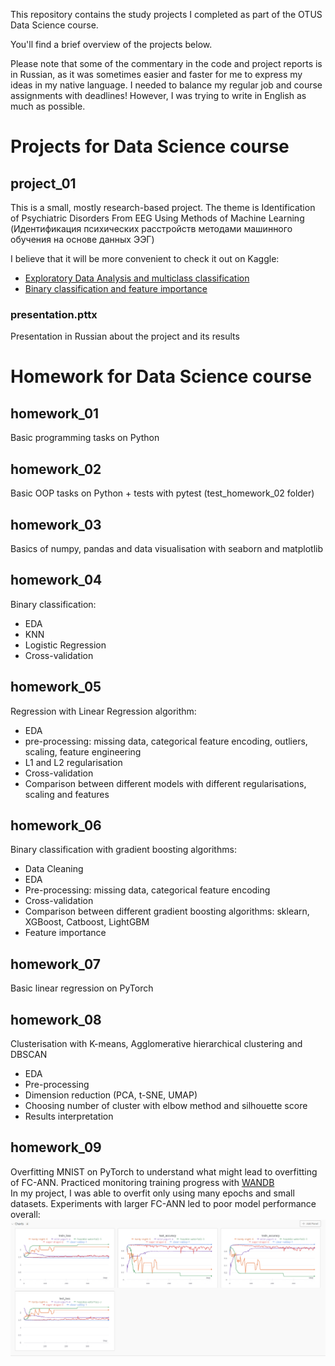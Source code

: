This repository contains the study projects I completed as part of the OTUS Data Science course.

You'll find a brief overview of the projects below.

Please note that some of the commentary in the code and project reports is in Russian, as it was sometimes easier and faster for me to express my ideas in my native language. I needed to balance my regular job and course assignments with deadlines! However, I was trying to write in English as much as possible.

# Projects for Data Science course
## project_01
This is a small, mostly research-based project. The theme is Identification of Psychiatric Disorders From EEG Using Methods of Machine Learning (Идентификация психических расстройств методами машинного обучения на основе данных ЭЭГ)

I believe that it will be more convenient to check it out on Kaggle:  
- [Exploratory Data Analysis and multiclass classification](https://www.kaggle.com/code/lazygene/eda-and-multi-class-classification)  
- [Binary classification and feature importance](https://www.kaggle.com/code/lazygene/binary-classification-and-feature-importance/)
### presentation.pttx
Presentation in Russian about the project and its results

# Homework for Data Science course
## homework_01
Basic programming tasks on Python
## homework_02
Basic OOP tasks on Python + tests with pytest (test_homework_02 folder)
## homework_03
Basics of numpy, pandas and data visualisation with seaborn and matplotlib
## homework_04
Binary classification:
- EDA
- KNN
- Logistic Regression
- Cross-validation
## homework_05
Regression with Linear Regression algorithm:
- EDA
- pre-processing: missing data, categorical feature encoding, outliers, scaling, feature engineering
- L1 and L2 regularisation
- Cross-validation
- Comparison between different models with different regularisations, scaling and features
## homework_06
Binary classification with gradient boosting algorithms:
- Data Cleaning
- EDA
- Pre-processing: missing data, categorical feature encoding
- Cross-validation
- Comparison between different gradient boosting algorithms: sklearn, XGBoost, Catboost, LightGBM
- Feature importance
## homework_07
Basic linear regression on PyTorch
## homework_08
Clusterisation with K-means, Agglomerative hierarchical clustering and DBSCAN
- EDA
- Pre-processing
- Dimension reduction (PCA, t-SNE, UMAP)
- Choosing number of cluster with elbow method and silhouette score
- Results interpretation

## homework_09
Overfitting MNIST on PyTorch to understand what might lead to overfitting of FC-ANN. Practiced monitoring training progress with [WANDB](https://wandb.ai)  
In my project, I was able to overfit only using many epochs and small datasets. Experiments with larger FC-ANN led to poor model performance overall:  
![overfitting_fails.png](homework_09%2Foverfitting_fails.png)
